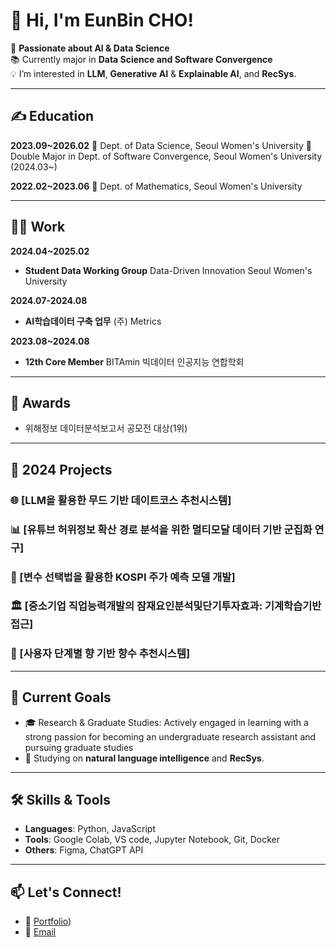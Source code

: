 # 👋 Hi, I'm EunBin CHO!

🌟 **Passionate about AI & Data Science**  
📚 Currently major in **Data Science and Software Convergence**  
💡 I’m interested in **LLM**, **Generative AI** & **Explainable AI**, and **RecSys**.

---
## ✍️ Education

**2023.09~2026.02**
🏫 Dept. of Data Science, Seoul Women's University
🏫 Double Major in Dept. of Software Convergence, Seoul Women's University (2024.03~)

**2022.02~2023.06**
🏫 Dept. of Mathematics, Seoul Women's University

---

## 🧑‍💼 Work

**2024.04~2025.02**
- **Student Data Working Group**
Data-Driven Innovation Seoul Women's University

**2024.07-2024.08**
- **AI학습데이터 구축 업무**
(주) Metrics

**2023.08~2024.08**
- **12th Core Member**
BITAmin 빅데이터 인공지능 연합학회


---
## 🎉 Awards
- 위해정보 데이터분석보고서 공모전 대상(1위)
  

---
## 🚀 2024 Projects

### 🌐 [LLM을 활용한 무드 기반 데이트코스 추천시스템]

### 📊 [유튜브 허위정보 확산 경로 분석을 위한 멀티모달 데이터 기반 군집화 연구]

### 🎨 [변수 선택법을 활용한 KOSPI 주가 예측 모델 개발]

### 🏛️ [중소기업 직업능력개발의 잠재요인분석및단기투자효과: 기계학습기반접근]

### 💄 [사용자 단계별 향 기반 향수 추천시스템]

---

## 🎯 Current Goals

- 🎓 Research & Graduate Studies: Actively engaged in learning with a strong passion for becoming an undergraduate research assistant and pursuing graduate studies 
- 🚀 Studying on **natural language intelligence** and **RecSys**.

---

## 🛠 Skills & Tools

- **Languages**: Python, JavaScript  
- **Tools**: Google Colab, VS code, Jupyter Notebook, Git, Docker  
- **Others**: Figma, ChatGPT API  

---

## 📫 Let's Connect!

- 💼 [Portfolio](https://www.notion.so/ChoEunBin-PORTFOLIO-98f08154c9f04e87b405ffacc4158507?pvs=4))  
- 📧 [Email](eunbin0690@gmail.com) 


